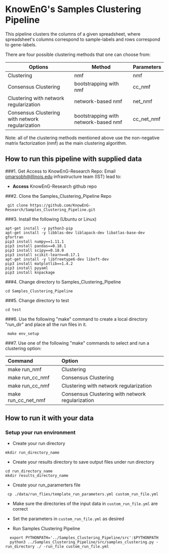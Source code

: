 # KnowEnG's Samples Clustering Pipeline 

This pipeline clusters the columns of a given spreadsheet, where spreadsheet's columns correspond to sample-labels and rows correspond to gene-labels.

There are four possible clustering methods that one can choose from:


| **Options**                                      | **Method**                           | **Parameters** |
| ------------------------------------------------ | -------------------------------------| -------------- |
| Clustering                                       | nmf                                  | nmf            |
| Consensus Clustering                             | bootstrapping with nmf               | cc_nmf         |
| Clustering with network regularization           | network-based nmf                    | net_nmf        |
| Consensus Clustering with network regularization | bootstrapping with network-based nmf | cc_net_nmf     |


Note: all of the clustering methods mentioned above use the non-negative matrix factorization (nmf) as the main clustering algorithm.

## How to run this pipeline with supplied data
###1. Get Access to KnowEnG-Research Repo:
Email omarsobh@illinois.edu infrastructure team (IST) lead to:

* __Access__ KnowEnG-Research github repo

###2. Clone the Samples_Clustering_Pipeline Repo
```
 git clone https://github.com/KnowEnG-Research/Samples_Clustering_Pipeline.git
```
 
###3. Install the following (Ubuntu or Linux)
  ```
 apt-get install -y python3-pip
 apt-get install -y libblas-dev liblapack-dev libatlas-base-dev gfortran
 pip3 install numpy==1.11.1
 pip3 install pandas==0.18.1
 pip3 install scipy==0.18.0
 pip3 install scikit-learn==0.17.1
 apt-get install -y libfreetype6-dev libxft-dev
 pip3 install matplotlib==1.4.2
 pip3 install pyyaml
 pip3 install knpackage
```

###4. Change directory to Samples_Clustering_Pipeline

```
cd Samples_Clustering_Pipeline
```

###5. Change directory to test

```
cd test
```
 
###6. Use the following "make" command to create a local directory "run_dir" and place all the run files in it.
 ```
  make env_setup
 ```

###7. Use one of the following "make" commands to select and run a clustering option:


| **Command**         | **Option**                                       | 
|:------------------- |:------------------------------------------------ | 
| make run_nmf        | Clustering                                       |
| make run_cc_nmf     | Consensus Clustering                             |
| make run_cc_nmf     | Clustering with network regularization           |
| make run_cc_net_nmf | Consensus Clustering with network regularization |

 
## How to run it with your data
### Setup your run environment

* Create your  run directory

 ```
 mkdir run_directory_name
 ```

* Create your results directory to save output files under run directory

 ```
 cd run_directory_name
 mkdir results_directory_name
 ```
 
* Create your run_paramerters file

```
 cp ./data/run_flies/template_run_parameters.yml custom_run_file.yml
```


* Make sure the directories of the input data in `custom_run_file.yml` are correct

* Set the parameters in `custom_run_file.yml` as desired
 
* Run Samples Clustering Pipeline

```
  export PYTHONPATH='../Samples_Clustering_Pipeline/src':$PYTHONPATH    
  python3 ../Samples_Clustering_Pipeline/src/samples_clustering.py -run_directory ./ -run_file custom_run_file.yml
  ```
  
 
